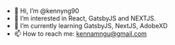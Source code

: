 - 👋 Hi, I’m @kennyng90
- 👀 I’m interested in React, GatsbyJS and NEXTJS.
- 🌱 I’m currently learning GatsbyJS, NextJS, AdobeXD
- 📫 How to reach me: kennamngu@gmail.com

<!---
kennyng90/kennyng90 is a ✨ special ✨ repository because its `README.md` (this file) appears on your GitHub profile.
You can click the Preview link to take a look at your changes.
--->

